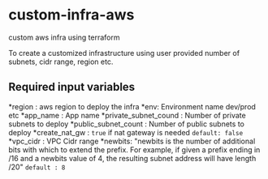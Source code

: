 # custom-infra-aws
custom aws infra using terraform

To create a customized infrastructure using user provided number of subnets, cidr range, region etc. 

## Required input variables
*region : aws region to deploy the infra
*env: Environment name dev/prod etc
*app_name : App name
*private_subnet_cound : Number of private subnets to deploy
*public_subnet_count : Number of public subnets to deploy
*create_nat_gw : `true` if nat gateway is needed `default: false`
*vpc_cidr : VPC Cidr range
*newbits: "newbits is the number of additional bits with which to extend the prefix. For example, if given a prefix ending in /16 and a newbits value of 4, the resulting subnet address will have length /20" `default : 8`